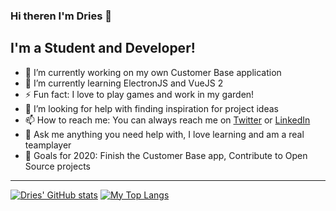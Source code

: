 ### Hi theren I'm Dries 👋

## I'm a Student and Developer!

- 🔭 I’m currently working on my own Customer Base application
- 🌱 I’m currently learning ElectronJS and VueJS 2
- ⚡ Fun fact: I love to play games and work in my garden!
- 🤔 I’m looking for help with finding inspiration for project ideas
- 📫 How to reach me: You can always reach me on [Twitter](https://twitter.com/_droes_) or [LinkedIn](https://www.linkedin.com/in/dries-verelst/)
- 💬 Ask me anything you need help with, I love learning and am a real teamplayer
- :goal_net: Goals for 2020: Finish the Customer Base app, Contribute to Open Source projects

---

[![Dries' GitHub stats](https://github-readme-stats.vercel.app/api?username=DriesVerelst)](https://github.com/anuraghazra/github-readme-stats)
[![My Top Langs](https://github-readme-stats.vercel.app/api/top-langs/?username=DriesVerelst&layout=compact)](https://github.com/anuraghazra/github-readme-stats)
